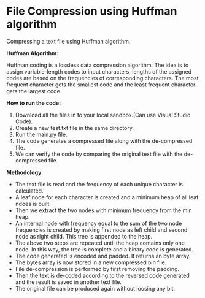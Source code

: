 # File Compression using Huffman algorithm

Compressing a text file using Huffman algorithm.

**Huffman Algorithm:**

Huffman coding is a lossless data compression algorithm. The idea is to assign variable-length codes to input characters, lengths of the assigned codes are based on the frequencies of corresponding characters. The most frequent character gets the smallest code and the least frequent character gets the largest code.

**How to run the code:**
 1. Download all the files in to your local sandbox.(Can use Visual Studio Code).
 2. Create a new test.txt file in the same directory.
 3. Run the main.py file.
 4. The code generates a compressed file along with the de-compressed file.
 5. We can verify the code by comparing the original text file with the de-compressed file.

**Methodology**
- The text file is read and the frequency of each unique character is calculated. 
- A leaf node for each character is created and a minimum heap of all leaf ndoes is built.
- Then we extract the two nodes with minimum frequency from the min heap.
- An internal node with frequency equal to the sum of the two node frequencies is created by making first node as left child and second node as right child. This tree is appended to the heap.
- The above two steps are repeated until the heap contains only one node. In this way, the tree is complete and a binary code is generated.
- The code generated is encoded and padded. It returns an byte array.
- The bytes array is now stored in a new compressed bin file.
- File de-compression is performed by first removing the padding.
- Then the text is de-coded according to the reversed code generated and the result is saved in another text file.
-  The original file can be produced again without loosing any bit.
